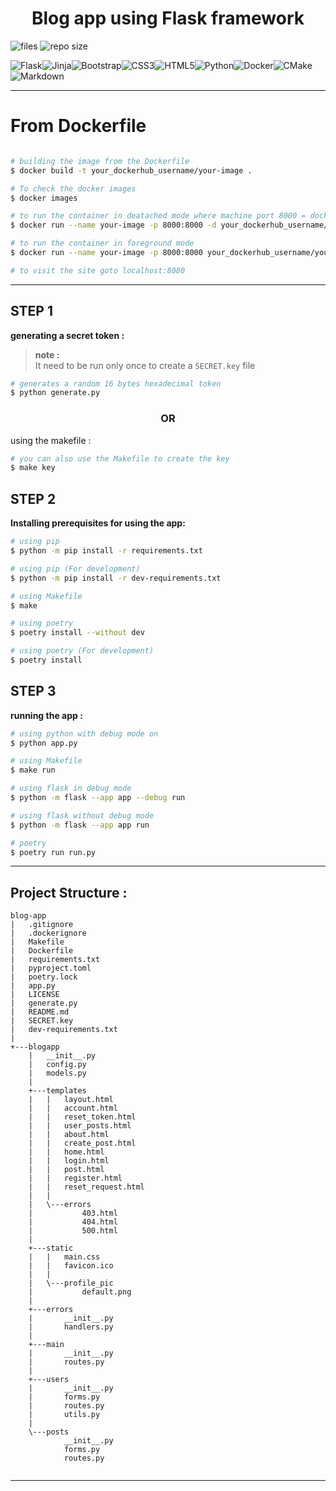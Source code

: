 <h1 align='center'>Blog app using Flask framework</h1>

![files](https://img.shields.io/github/directory-file-count/omnathmandal/blog-app)
![repo size](https://img.shields.io/github/repo-size/omnathmandal/blog-app)

![Flask](https://img.shields.io/badge/flask-%23000.svg?style=for-the-badge&logo=flask&logoColor=white)![Jinja](https://img.shields.io/badge/jinja-white.svg?style=for-the-badge&logo=jinja&logoColor=black)![Bootstrap](https://img.shields.io/badge/bootstrap-%23563D7C.svg?style=for-the-badge&logo=bootstrap&logoColor=white)![CSS3](https://img.shields.io/badge/css3-%231572B6.svg?style=for-the-badge&logo=css3&logoColor=white)![HTML5](https://img.shields.io/badge/html5-%23E34F26.svg?style=for-the-badge&logo=html5&logoColor=white)![Python](https://img.shields.io/badge/python-3670A0?style=for-the-badge&logo=python&logoColor=ffdd54)![Docker](https://img.shields.io/badge/docker-%230db7ed.svg?style=for-the-badge&logo=docker&logoColor=white)![CMake](https://img.shields.io/badge/CMake-%23008FBA.svg?style=for-the-badge&logo=cmake&logoColor=white)![Markdown](https://img.shields.io/badge/markdown-%23000000.svg?style=for-the-badge&logo=markdown&logoColor=white)

---
# From Dockerfile

```bash

# building the image from the Dockerfile
$ docker build -t your_dockerhub_username/your-image .

# To check the docker images
$ docker images

# to run the container in deatached mode where machine port 8000 = docker port 8000
$ docker run --name your-image -p 8000:8000 -d your_dockerhub_username/your-image

# to run the container in foreground mode
$ docker run --name your-image -p 8000:8000 your_dockerhub_username/your-image

# to visit the site goto localhost:8080
```

---
## STEP 1
**generating a secret token :**

>**note :**          
> It need to be run only once to create a `SECRET.key` file

```bash
# generates a random 16 bytes hexadecimal token
$ python generate.py
```
<h3 align=center>OR</h3>

using the makefile :
```bash
# you can also use the Makefile to create the key 
$ make key
```
## STEP 2

**Installing prerequisites for using the app:**
```bash
# using pip
$ python -m pip install -r requirements.txt

# using pip (For development)
$ python -m pip install -r dev-requirements.txt

# using Makefile
$ make 

# using poetry
$ poetry install --without dev 

# using poetry (For development)
$ poetry install
```

## STEP 3 
**running the app :**
```bash
# using python with debug mode on
$ python app.py

# using Makefile
$ make run

# using flask in debug mode
$ python -m flask --app app --debug run

# using flask without debug mode
$ python -m flask --app app run

# poetry
$ poetry run run.py
```
---

## Project Structure :
```
blog-app
|   .gitignore
|   .dockerignore
|   Makefile
|   Dockerfile
|   requirements.txt
|   pyproject.toml
|   poetry.lock
|   app.py
|   LICENSE
|   generate.py
|   README.md
|   SECRET.key
|   dev-requirements.txt
|   
+---blogapp
    |   __init__.py
    |   config.py
    |   models.py
    |   
    +---templates
    |   |   layout.html
    |   |   account.html
    |   |   reset_token.html
    |   |   user_posts.html
    |   |   about.html
    |   |   create_post.html
    |   |   home.html
    |   |   login.html
    |   |   post.html
    |   |   register.html
    |   |   reset_request.html
    |   |   
    |   \---errors
    |           403.html
    |           404.html
    |           500.html
    |           
    +---static
    |   |   main.css
    |   |   favicon.ico
    |   |   
    |   \---profile_pic
    |           default.png
    |           
    +---errors
    |       __init__.py
    |       handlers.py
    |           
    +---main
    |       __init__.py
    |       routes.py
    |       
    +---users
    |       __init__.py
    |       forms.py
    |       routes.py
    |       utils.py
    |           
    \---posts
            __init__.py
            forms.py
            routes.py
            
```
---
